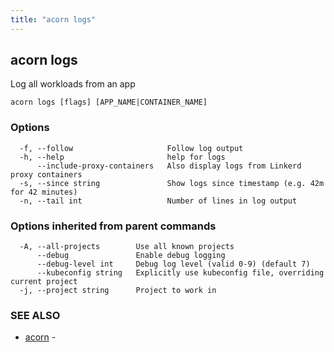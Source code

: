 ```yaml
---
title: "acorn logs"
---
```

## acorn logs

Log all workloads from an app

```
acorn logs [flags] [APP_NAME|CONTAINER_NAME]
```

### Options

```
  -f, --follow                     Follow log output
  -h, --help                       help for logs
      --include-proxy-containers   Also display logs from Linkerd proxy containers
  -s, --since string               Show logs since timestamp (e.g. 42m for 42 minutes)
  -n, --tail int                   Number of lines in log output
```

### Options inherited from parent commands

```
  -A, --all-projects        Use all known projects
      --debug               Enable debug logging
      --debug-level int     Debug log level (valid 0-9) (default 7)
      --kubeconfig string   Explicitly use kubeconfig file, overriding current project
  -j, --project string      Project to work in
```

### SEE ALSO

* [acorn](acorn.md)	 - 

